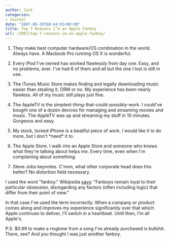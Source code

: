 ```yaml
---
author: Jack
categories:
- Journal
date: "2007-09-29T08:44:01+00:00"
title: Top 7 Reasons I’m an Apple Fanboy
url: /2007/top-7-reasons-im-an-apple-fanboy/
---
```


1. They make best computer hardware/OS combination in the world. Always have. A Macbook Pro running OS X is wonderful. 

2. Every iPod I've owned has worked flawlessly from day one. Easy, and no problems, ever. I've had 6 of them and all but the one I lost is still in use. 

3. The iTunes Music Store makes finding and legally downloading music easier than stealing it, DRM or no. My experience has been nearly flawless. All of my music still plays just fine. 

4. The AppleTV is the simplest-thing-that-could-possibly-work. I could've bought one of a dozen devices for managing and streaming movies and music. The AppleTV was up and streaming my stuff in 10 minutes. Gorgeous and easy. 

5. My stock, locked iPhone is a beatiful piece of work. I would like it to do more, but I don't \*need\* it to. 

6. The Apple Store. I walk into an Apple Store and someone who knows what they're talking about helps me. Every time, even when I'm complaining about something. 

7. Steve Jobs keynotes. C'mon, what other corporate head does this better? No distortion field necessary. 

I used the word "fanboy." Wikipedia [says][1]: "Fanboys remain loyal to their particular obsession, disregarding any factors (often including logic) that differ from their point of view." 

In that case I've used the term incorrectly. When a company or product comes along and improves my experience significantly over that which Apple continues to deliver, I'll switch in a heartbeat. Until then, I'm all Apple's. 

P.S. $0.99 to make a ringtone from a song I've already purchased is bullshit. There, see? And you thought I was just another fanboy.

 [1]: http://en.wikipedia.org/wiki/Fanboy
